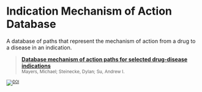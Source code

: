 # Indication Mechanism of Action Database
A database of paths that represent the mechanism of action from a drug to a disease in an indication.

> [**Database mechanism of action paths for selected drug-disease indications**](https://zenodo.org/record/3515487)
<br><Small>Mayers, Michael; Steinecke, Dylan; Su, Andrew I.<small><br>

[![DOI](https://zenodo.org/badge/DOI/10.5281/zenodo.3515487.svg)](https://doi.org/10.5281/zenodo.3515487)


